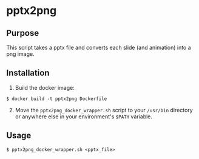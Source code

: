 # pptx2png

## Purpose
This script takes a pptx file and converts each slide (and animation) into a png image.

## Installation
1. Build the docker image:
```
$ docker build -t pptx2png Dockerfile
```
2. Move the `pptx2png_docker_wrapper.sh` script to your `/usr/bin` directory or anywhere else in your environment's `$PATH` variable.

## Usage
```
$ pptx2png_docker_wrapper.sh <pptx_file>
```
